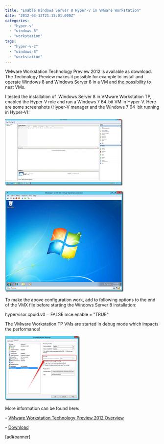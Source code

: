 ```yaml
---
title: "Enable Windows Server 8 Hyper-V in VMware Workstation"
date: "2012-03-13T21:15:01.000Z"
categories: 
  - "hyper-v"
  - "windows-8"
  - "workstation"
tags: 
  - "hyper-v-2"
  - "windows-8"
  - "workstation"
---
```


VMware Workstation Technology Preview 2012 is available as download.  The Technology Preview makes it possible for example to install and operate Windows 8 and Windows Server 8 in a VM and the possibility to nest VMs.

I tested the installation of  Windows Server 8 in VMware Workstation TP, enabled the Hyper-V role and run a Windows 7 64-bit VM in Hyper-V. Here are some screenshots (Hyper-V manager and the Windows 7 64  bit running in Hyper-V): 

[![image](images/image_thumb20.png "image")](https://www.ivobeerens.nl/wp-content/uploads/2012/03/image20.png)

[![image](images/image_thumb21.png "image")](https://www.ivobeerens.nl/wp-content/uploads/2012/03/image21.png)

To make the above configuration work, add to following options to the end of the VMX file before starting the Windows Server 8 installation:

hypervisor.cpuid.v0 = FALSE
mce.enable = "TRUE"

The VMware Workstation TP VMs are started in debug mode which impacts the performance!  

[![image](images/image_thumb22.png "image")](https://www.ivobeerens.nl/wp-content/uploads/2012/03/image22.png)

More information can be found here:

\- [VMware Workstation Technology Preview 2012 Overview](http://communities.vmware.com/docs/DOC-18665)

\- [Download](http://communities.vmware.com/community/vmtn/beta/workstationtp2012)

\[ad#banner\]
